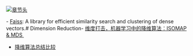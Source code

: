 [![章节头](https://parg.co/UGo)](https://parg.co/b4z) 
  

﻿- [Faiss](https://github.com/facebookresearch/faiss): A library for efficient similarity search and clustering of dense vectors.# Dimension Reduction- [维度打击，机器学习中的降维算法：ISOMAP & MDS ](http://blog.csdn.net/dark_scope/article/details/53229427)
- [降维算法总结比较](https://zhuanlan.zhihu.com/p/25095926)